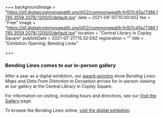 +++
backgroundImage = "https://iiif.digitalcommonwealth.org/iiif/2/commonwealth:fn107c45p/7386,1785,3559,2078/,1200/0/default.jpg"
date = 2021-09-10T15:00:00Z
fee = "Free"
image = "https://iiif.digitalcommonwealth.org/iiif/2/commonwealth:fn107c45p/7386,1785,3559,2078/,1200/0/default.jpg"
location = "Central Library in Copley Square"
publishDate = 2021-07-21T15:32:04Z
registration = ""
title = "Exhibition Opening: Bending Lines"

+++

### Bending Lines comes to our in-person gallery

After a year as a digital exhibition, our [award-winning](https://ishmap.wordpress.com/2021/06/11/ishmap-prize-in-map-history-2021/) show _Bending Lines: Maps and Data From Distortion to Deception_ arrives for in-person viewing at our gallery at the Central Library in Copley Square.

For information on visiting, including hours and direcitons, see our [Visit the Gallery](/exhibitions/visit) page.

To browse the _Bending Lines_ online, [visit the digital exhibition](https://leventhalmap.org/digital-exhibitions/bending-lines).

